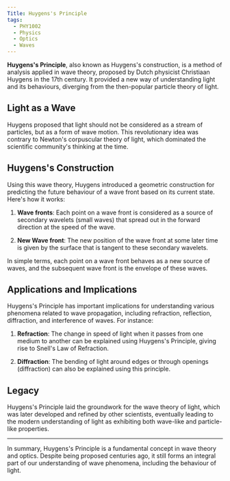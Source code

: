 ```yaml
---
Title: Huygens's Principle
tags:
  - PHY1002
  - Physics
  - Optics
  - Waves
---
```


**Huygens's Principle**, also known as Huygens's construction, is a method of analysis applied in wave theory, proposed by Dutch physicist Christiaan Huygens in the 17th century. It provided a new way of understanding light and its behaviours, diverging from the then-popular particle theory of light.

## Light as a Wave

Huygens proposed that light should not be considered as a stream of particles, but as a form of wave motion. This revolutionary idea was contrary to Newton's corpuscular theory of light, which dominated the scientific community's thinking at the time. 

## Huygens's Construction

Using this wave theory, Huygens introduced a geometric construction for predicting the future behaviour of a wave front based on its current state. Here's how it works:

1. **Wave fronts**: Each point on a wave front is considered as a source of secondary wavelets (small waves) that spread out in the forward direction at the speed of the wave. 

2. **New Wave front**: The new position of the wave front at some later time is given by the surface that is tangent to these secondary wavelets. 

In simple terms, each point on a wave front behaves as a new source of waves, and the subsequent wave front is the envelope of these waves.

## Applications and Implications

Huygens's Principle has important implications for understanding various phenomena related to wave propagation, including refraction, reflection, diffraction, and interference of waves. For instance:

1. **Refraction**: The change in speed of light when it passes from one medium to another can be explained using Huygens's Principle, giving rise to Snell's Law of Refraction.

2. **Diffraction**: The bending of light around edges or through openings (diffraction) can also be explained using this principle.

## Legacy

Huygens's Principle laid the groundwork for the wave theory of light, which was later developed and refined by other scientists, eventually leading to the modern understanding of light as exhibiting both wave-like and particle-like properties.

---

In summary, Huygens's Principle is a fundamental concept in wave theory and optics. Despite being proposed centuries ago, it still forms an integral part of our understanding of wave phenomena, including the behaviour of light.